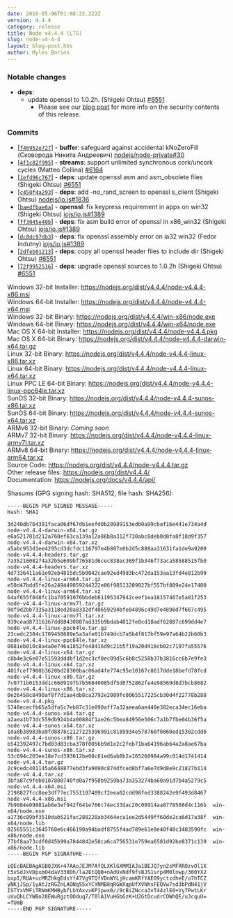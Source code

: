 ```yaml
---
date: 2016-05-06T01:08:22.222Z
version: 4.4.4
category: release
title: Node v4.4.4 (LTS)
slug: node-v4-4-4
layout: blog-post.hbs
author: Myles Borins
---
```


### Notable changes

* **deps**:
  * update openssl to 1.0.2h. (Shigeki Ohtsu) [#6551](https://github.com/nodejs/node/pull/6551)
    - Please see our [blog post](https://nodejs.org/en/blog/vulnerability/openssl-may-2016/) for more info on the security contents of this release.

### Commits

* [[`f46952e727`](https://github.com/nodejs/node/commit/f46952e727)] - **buffer**: safeguard against accidental kNoZeroFill (Сковорода Никита Андреевич) [nodejs/node-private#30](https://github.com/nodejs/node-private/pull/30)
* [[`4f1c82f995`](https://github.com/nodejs/node/commit/4f1c82f995)] - **streams**: support unlimited synchronous cork/uncork cycles (Matteo Collina) [#6164](https://github.com/nodejs/node/pull/6164)
* [[`1efd96c767`](https://github.com/nodejs/node/commit/1efd96c767)] - **deps**: update openssl asm and asm_obsolete files (Shigeki Ohtsu) [#6551](https://github.com/nodejs/node/pull/6551)
* [[`c450f4a293`](https://github.com/nodejs/node/commit/c450f4a293)] - **deps**: add -no_rand_screen to openssl s_client (Shigeki Ohtsu) [nodejs/io.js#1836](https://github.com/nodejs/io.js/pull/1836)
* [[`baedfbae6a`](https://github.com/nodejs/node/commit/baedfbae6a)] - **openssl**: fix keypress requirement in apps on win32 (Shigeki Ohtsu) [iojs/io.js#1389](https://github.com/iojs/io.js/pull/1389)
* [[`ff3045e40b`](https://github.com/nodejs/node/commit/ff3045e40b)] - **deps**: fix asm build error of openssl in x86_win32 (Shigeki Ohtsu) [iojs/io.js#1389](https://github.com/iojs/io.js/pull/1389)
* [[`dc8dc97db3`](https://github.com/nodejs/node/commit/dc8dc97db3)] - **deps**: fix openssl assembly error on ia32 win32 (Fedor Indutny) [iojs/io.js#1389](https://github.com/iojs/io.js/pull/1389)
* [[`2dfeb01213`](https://github.com/nodejs/node/commit/2dfeb01213)] - **deps**: copy all openssl header files to include dir (Shigeki Ohtsu) [#6551](https://github.com/nodejs/node/pull/6551)
* [[`72f9952516`](https://github.com/nodejs/node/commit/72f9952516)] - **deps**: upgrade openssl sources to 1.0.2h (Shigeki Ohtsu) [#6551](https://github.com/nodejs/node/pull/6551)



Windows 32-bit Installer: https://nodejs.org/dist/v4.4.4/node-v4.4.4-x86.msi<br>
Windows 64-bit Installer: https://nodejs.org/dist/v4.4.4/node-v4.4.4-x64.msi<br>
Windows 32-bit Binary: https://nodejs.org/dist/v4.4.4/win-x86/node.exe<br>
Windows 64-bit Binary: https://nodejs.org/dist/v4.4.4/win-x64/node.exe<br>
Mac OS X 64-bit Installer: https://nodejs.org/dist/v4.4.4/node-v4.4.4.pkg<br>
Mac OS X 64-bit Binary: https://nodejs.org/dist/v4.4.4/node-v4.4.4-darwin-x64.tar.gz<br>
Linux 32-bit Binary: https://nodejs.org/dist/v4.4.4/node-v4.4.4-linux-x86.tar.xz<br>
Linux 64-bit Binary: https://nodejs.org/dist/v4.4.4/node-v4.4.4-linux-x64.tar.xz<br>
Linux PPC LE 64-bit Binary: https://nodejs.org/dist/v4.4.4/node-v4.4.4-linux-ppc64le.tar.xz<br>
SunOS 32-bit Binary: https://nodejs.org/dist/v4.4.4/node-v4.4.4-sunos-x86.tar.xz<br>
SunOS 64-bit Binary: https://nodejs.org/dist/v4.4.4/node-v4.4.4-sunos-x64.tar.xz<br>
ARMv6 32-bit Binary: *Coming soon*<br>
ARMv7 32-bit Binary: https://nodejs.org/dist/v4.4.4/node-v4.4.4-linux-armv7l.tar.xz<br>
ARMv8 64-bit Binary: https://nodejs.org/dist/v4.4.4/node-v4.4.4-linux-arm64.tar.xz<br>
Source Code: https://nodejs.org/dist/v4.4.4/node-v4.4.4.tar.gz<br>
Other release files: https://nodejs.org/dist/v4.4.4/<br>
Documentation: https://nodejs.org/docs/v4.4.4/api/

Shasums (GPG signing hash: SHA512, file hash: SHA256):
```
-----BEGIN PGP SIGNED MESSAGE-----
Hash: SHA1

3d240db764391faca06df67db1eefd0b20989153edb0a99cbaf16e441e734a4d  node-v4.4.4-darwin-x64.tar.gz
e6a521781d212a760ef63ca139a12a86b8a312f730abc8deb0d8fa8f18d9f357  node-v4.4.4-darwin-x64.tar.xz
a5abc953d1ee4295cd3dcfdc116797e4b807e0b2d5c888aa31631fa1de9a9200  node-v4.4.4-headers.tar.gz
7a3521608274a32b5e609bf76581d6cec838ec369f1b346f73aca58588515fb0  node-v4.4.4-headers.tar.xz
4d7336411a61e92eb4815dc5b9042cae92ed49d3bc472da153aa13fd4e812b99  node-v4.4.4-linux-arm64.tar.gz
e50d47bdd5fe26a249449059244222e06f98513209027bf557bf809e24e17400  node-v4.4.4-linux-arm64.tar.xz
64af655f048fc1ba70591076bbdeb61195347942ceef1ea18157467e5a01f253  node-v4.4.4-linux-armv7l.tar.gz
9df9d2bb7335a3118ed20a8332df40659294bfe04896c49d7e4890d7f667c495  node-v4.4.4-linux-armv7l.tar.xz
939cead87316367dd88430807ad335b9bdab4812fe0cd18adf62887c699dd4e7  node-v4.4.4-linux-ppc64le.tar.gz
23cedc2304c1709450689e5a3afe01b749dcb7a5b4f817bf59e97a64b22b60b3  node-v4.4.4-linux-ppc64le.tar.xz
0881eb010c8a4a0e746a1852fe48416d9c21b5f19a20d418cb02c7197fa55576  node-v4.4.4-linux-x64.tar.gz
c8b4e3c6e07e51593dddbf1d2ec3cf0ec09d5c6b8c5258b37b3816cc6b7e9fe3  node-v4.4.4-linux-x64.tar.xz
401fcef7908b3620bd28300bac06ad4fe774c95e10167c8617dde18befd78fcd  node-v4.4.4-linux-x86.tar.gz
7c0771b0153dd1c6609197b7b56840085df5d0752862fe4e98569d8d7bcb8682  node-v4.4.4-linux-x86.tar.xz
0e26458c8490af8f7d1aa4db8ca2792e2089fc0065517225cb30d4f22778b288  node-v4.4.4.pkg
5748ececfb65a5dfa5c7eb87c31e890aff7a32aeea6ae440e382eca34ec16eba  node-v4.4.4-sunos-x64.tar.gz
a2aea1b73dc559db924b4a00884f1ae26c5bea84956e506c7a1b7fbe04b36f5a  node-v4.4.4-sunos-x64.tar.xz
1da8b38983ba9fd8878c2127225396991c8189934e578760f0860ed15302cdd6  node-v4.4.4-sunos-x86.tar.gz
b542392497c7bd03d83cba378f0056b9d1e2c2feb71ba64196ab64a2a8ae67ba  node-v4.4.4-sunos-x86.tar.xz
53c694c203ee18e7cd393612be08c61ed6ab8b2a165260984a99c014d1741414  node-v4.4.4.tar.gz
2c9cedc401145a6648877ebd3fa9090c874dfced8bf7a6e7d9d8e9c21827b114  node-v4.4.4.tar.xz
3bfa87c9feb0107800740fd0a7f950b9259ba73a353274ba60a91d7b4a5279c5  node-v4.4.4-x64.msi
2198827fcc8ee3df77ec7551107409cf2eea02cdd98fed3388242e9f493d8467  node-v4.4.4-x86.msi
7b9884e09881ab6e3ef942f641e766c74ec33dac20c08914aa8778508d4c116b  win-x64/node.exe
a1736c89bf3510dab521fac288228ab3464eca1ee2d5449ff60de2ca6d17a38f  win-x64/node.lib
02565551c3645760e6c466190a94badf8755f4ad789e61e8e40f40c3483590fc  win-x86/node.exe
77bf8aa73cdf0d45b99a7844842e58ca6c4756531e759ea6581d92be8371c139  win-x86/node.lib
-----BEGIN PGP SIGNATURE-----

iQEcBAEBAgAGBQJXK+47AAoJEJM7AfQLXKlGXMMIAJa1BEJQ7yn2sMFRROzvOl1X
t5vSdJxVDpxmO4daV330Dh/la2EtQQB+nAdUxNdf9fsBJS1srp4M0lnwp/300YX2
bxpI/RUA+ucMRZhkgEdsYf47Vg9TQfVDnWYLjHcamKRfYAE09yctzdheE/o7hTCZ
yNKjJSp/1yAtJzRGZnLAONq55xYCYNMB8qRGWXqpUfXVNhsFEQVw7sd3bPdN41jV
ISTYxVMFiTRNmKMHBybfLbYAxvxKP1pwx0//9cBiZNcca3vT44zlE0+Vy7PwtLKr
uVuQhLCYWBo28EWuRgzt0Oduq7/T0lA1VuHGbGzK+U2GtDcudrCOWhQE/uJcquU=
=fUmB
-----END PGP SIGNATURE-----

```
